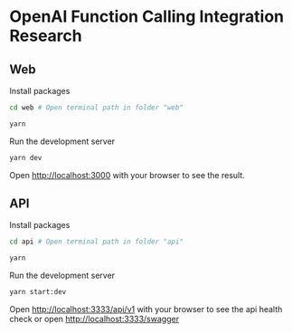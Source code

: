 # OpenAI Function Calling Integration Research

## Web

Install packages

```bash
cd web # Open terminal path in folder "web"

yarn
```

Run the development server

```bash
yarn dev
```

Open [http://localhost:3000](http://localhost:3000) with your browser to see the result.

## API

Install packages

```bash
cd api # Open terminal path in folder "api"

yarn
```

Run the development server

```bash
yarn start:dev
```

Open [http://localhost:3333/api/v1](http://localhost:3333/api/v1) with your browser to see the api health check or open [http://localhost:3333/swagger](http://localhost:3333/swagger)
